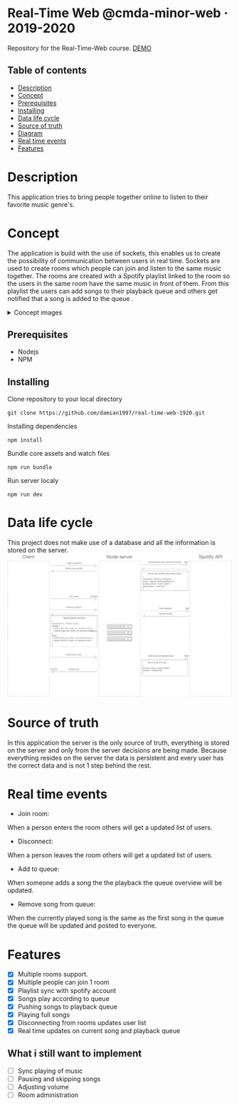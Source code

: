 # Real-Time Web @cmda-minor-web · 2019-2020
Repository for the Real-Time-Web course.
[DEMO](https://mysterious-harbor-42719.herokuapp.com/)

## Table of contents
* [Description](#description)
* [Concept](#concept)
* [Prerequisites](#prerequisites)
* [Installing](#installing)
* [Data life cycle](#data-life-cycle)
* [Source of truth](#source-of-truth)
* [Diagram](#diagram)
* [Real time events](#real-time-events)
* [Features](#features)

# Description
This application tries to bring people together online to listen to their favorite music genre's.

# Concept
The application is build with the use of sockets, this enables us to create the possibility of communication between users in real time.
Sockets are used to create rooms which people can join and listen to the same music together. The rooms are created with a Spotify playlist
linked to the room so the users in the same room have the same music in front of them. From this playlist the users can add songs to their
playback queue and others get notified that a song is added to the queue .

<details>
<summary>Concept images</summary>
Home page after logging into Spotify.
<img src="./github/images/home.png" alt="Home page after loging in to spotify">

Creating room page, list of playlists of the user.
<img src="./github/images/create-party.png" alt="Creating a party room out of your playlists">

Party room after creation with songs and q ue.
<img src="./github/images/party-room.png" alt="Party room created with playlist">
</details>

## Prerequisites
* Nodejs
* NPM

## Installing

Clone repository to your local directory
```
git clone https://github.com/damian1997/real-time-web-1920.git
```

Installing dependencies
```
npm install
```

Bundle core assets and watch files
```
npm run bundle
```

Run server localy
```
npm run dev
```

# Data life cycle
This project does not make use of a database and all the information is stored on the server.
<img src="./github/images/data-life-cycle.png" alt="">

# Source of truth
In this application the server is the only source of truth, everything is stored on the server and only from the server
decisions are being made. Because everything resides on the server the data is persistent and every user has the correct data
and is not 1 step behind the rest.

# Real time events
* Join room:

When a person enters the room others will get a updated list of users.

* Disconnect:

When a person leaves the room others will get a updated list of users.

* Add to queue:

When someone adds a song the the playback the  queue overview will be updated.

* Remove song from queue:

When the currently played song is the same as the first song in the queue the queue will be updated and posted to everyone.

# Features
- [x] Multiple rooms support.
- [x] Multiple people can join 1 room
- [x] Playlist sync with spotify account
- [x] Songs play according to queue
- [x] Pushing songs to playback queue
- [x] Playing full songs
- [x] Disconnecting from rooms updates user list
- [x] Real time updates on current song and playback queue

## What i still want to implement
- [ ] Sync playing of music
- [ ] Pausing and skipping songs
- [ ] Adjusting volume
- [ ] Room administration
